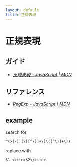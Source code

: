 ```yaml
---
layout: default
title: 正規表現
---
```

# 正規表現


## ガイド

- <cite>[正規表現 - JavaScript &#124; MDN](https://developer.mozilla.org/ja/docs/Web/JavaScript/Guide/Regular_Expressions)</cite>



## リファレンス

- <cite>[RegExp - JavaScript &#124; MDN](https://developer.mozilla.org/ja/docs/Web/JavaScript/Reference/Global_Objects/RegExp)</cite>


## example

search for

    ^(>|-) (\[[^\]]+\]\([^\)]+\))

replace with

    $1 <cite>$2</cite>
